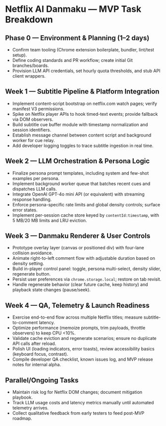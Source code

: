 # Netflix AI Danmaku — MVP Task Breakdown

## Phase 0 — Environment & Planning (1–2 days)
- Confirm team tooling (Chrome extension boilerplate, bundler, lint/test setup).
- Define coding standards and PR workflow; create initial Git branches/boards.
- Provision LLM API credentials, set hourly quota thresholds, and stub API client wrappers.

## Week 1 — Subtitle Pipeline & Platform Integration
- Implement content-script bootstrap on netflix.com watch pages; verify manifest V3 permissions.
- Spike on Netflix player APIs to hook timed-text events; provide fallback via DOM observers.
- Build subtitle cue buffer module with timestamp normalization and session identifiers.
- Establish message channel between content script and background worker for cue relay.
- Add developer logging toggles to trace subtitle ingestion in real time.

## Week 2 — LLM Orchestration & Persona Logic
- Finalize persona prompt templates, including system and few-shot examples per persona.
- Implement background worker queue that batches recent cues and dispatches LLM calls.
- Integrate OpenAI GPT-4o mini API (or equivalent) with streaming response handling.
- Enforce persona-specific rate limits and global density controls; surface error states.
- Implement per-session cache store keyed by `contentId:timestamp`, with 5 MB/20 MB limits and LRU eviction.

## Week 3 — Danmaku Renderer & User Controls
- Prototype overlay layer (canvas or positioned div) with four-lane collision avoidance.
- Animate right-to-left comment flow with adjustable duration based on density setting.
- Build in-player control panel: toggle, persona multi-select, density slider, regenerate button.
- Persist user preferences via `chrome.storage.local`; restore on tab revisit.
- Handle regenerate behavior (clear future cache, keep history) and playback state changes (pause/seek).

## Week 4 — QA, Telemetry & Launch Readiness
- Exercise end-to-end flow across multiple Netflix titles; measure subtitle-to-comment latency.
- Optimize performance (memoize prompts, trim payloads, throttle observers) to keep CPU <10%.
- Validate cache eviction and regenerate scenarios; ensure no duplicate API calls after reload.
- Polish UI (loading indicators, error toasts), review accessibility basics (keyboard focus, contrast).
- Compile developer QA checklist, known issues log, and MVP release notes for internal alpha.

## Parallel/Ongoing Tasks
- Maintain risk log for Netflix DOM changes; document mitigation playbook.
- Track LLM usage costs and latency metrics manually until automated telemetry arrives.
- Collect qualitative feedback from early testers to feed post-MVP roadmap.
